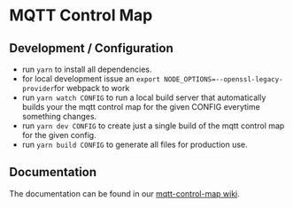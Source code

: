 # MQTT Control Map

## Development / Configuration

* run `yarn` to install all dependencies.
* for local development issue an `export NODE_OPTIONS=--openssl-legacy-provider`for webpack to work
* run `yarn watch CONFIG` to run a local build server that automatically builds
your the mqtt control map for the given CONFIG everytime something changes.
* run `yarn dev CONFIG` to create just a single build of the mqtt control map
for the given config.
* run `yarn build CONFIG` to generate all files for production use.

## Documentation

The documentation can be found in our [mqtt-control-map wiki](https://github.com/uwap/mqtt-control-map/wiki).

